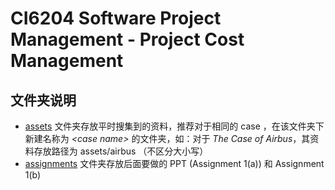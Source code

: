 # CI6204 Software Project Management - Project Cost Management

## 文件夹说明

* [assets](./assets) 文件夹存放平时搜集到的资料，推荐对于相同的 case ，在该文件夹下新建名称为 *\<case name\>* 的文件夹，如：对于 *The Case of Airbus*，其资料存放路径为 assets/airbus （不区分大小写）
* [assignments](./assignments) 文件夹存放后面要做的 PPT (Assignment 1(a)) 和 Assignment 1(b)
